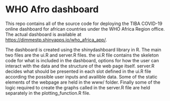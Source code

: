 # WHO Afro dashboard

This repo contains all of the source code for deploying the TIBA COVID-19 online dashboard for african countries under the WHO Africa Region office. The actual dashboard is available at https://dimmestp.shinyapps.io/who_africa_app/.

The dashboard is created using the shinydashboard library in R. The main two files are the ui.R and server.R files. the ui.R file contains the skeleton code for what is included in the dashboard, options for how the user can interact with the data and the structure of the web page itself. server.R decides what should be presented in each slot defined in the ui.R file according the possible user inputs and availible data. Some of the static elements of the webpage are held in the www/ folder. Finally some of the logic required to create the graphs called in the server.R file are held separately in the plotting_function.R file.
